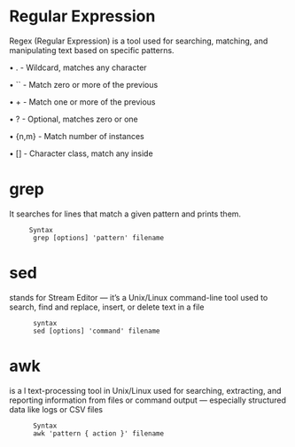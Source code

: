 # Regular Expression

Regex (Regular Expression) is a tool used for searching, matching, and manipulating text based on specific patterns.

•	. - Wildcard, matches any character

•	`` - Match zero or more of the previous

•	+ - Match one or more of the previous

•	? - Optional, matches zero or one

•	{n,m} - Match number of instances

•	[] - Character class, match any inside

# grep

It searches for lines that match a given pattern and prints them.
 
         Syntax
          grep [options] 'pattern' filename

# sed 

stands for Stream Editor — it’s a Unix/Linux command-line tool used to search, find and replace, insert, or delete text in a file 

          syntax
          sed [options] 'command' filename

# awk

is a l text-processing tool in Unix/Linux used for searching, extracting, and reporting information from files or command output — especially structured data like logs or CSV files

          Syntax
          awk 'pattern { action }' filename


